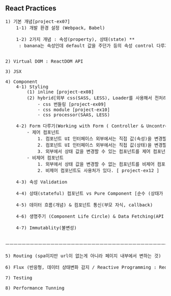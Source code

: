 ## React Practices

<pre>
1) 기본 개념[project-ex07]
	1-1) 개발 환경 설정 (Webpack, Babel)

	1-2) 2가지 개념 : 속성(property), 상태(state) **
	<Food name="banana" /> : banana는 속성인데 default 값을 주던가 등의 속성 control 다루기


2) Virtual DOM : ReactDOM API

3) JSX

4) Component
	4-1) Styling
		(1) inline [project-ex08]
		(2) hybrid[외부 css(SASS, LESS), Loader를 사용해서 전처리 필요]
			- css 번들링 [project-ex09]
			- css module [project-ex10]
			- css processor(SAAS, LESS)

	4-2) Form 다루기(Working with Form ( Controller & Uncontrolled ) [ project-ex11 ], [ project-ex12 ]
		- 제어 컴포넌트
			1. 컴포넌트 UI 인터페이스 외부에서는 직접 값(속성)을 변경할 수 없다.
			2. 컴포넌트 UI 인터페이스 외부에서는 직접 값(상태)을 변경할 수 있다.
			3. 외부에서 상태 값을 변경할 수 있는 컴포넌트를 제어 컴포넌트라고 한다.
		- 비제어 컴포넌트
			1. 외부에서 상태 값을 변경할 수 없는 컴포넌트를 비제어 컴포넌트라고 한다.
			2. 비제어 컴포넌트도 사용처가 있다. [ project-ex12 ]

	4-3) 속성 Validation

	4-4) 상태(stateful) 컴포넌트 vs Pure Component [순수 (상태가 없는 컴포넌트) ] : 컴포넌트 작성/중첩 [kanban]

	4-5) 데이터 흐름(개념) & 컴포넌트 통신(부모 자식, callback)

	4-6) 생명주기 (Component Life Circle) & Data Fetching(API 서버 사용)

	4-7) Immutablity(불변성)


ㅡㅡㅡㅡㅡㅡㅡㅡㅡㅡㅡㅡㅡㅡㅡㅡㅡㅡㅡㅡㅡㅡㅡㅡㅡㅡㅡㅡㅡㅡㅡㅡㅡㅡㅡㅡㅡㅡㅡㅡㅡㅡㅡㅡㅡㅡ

5) Routing (spa이지만 url이 없는게 아니라 페이지 내부에서 변하는 것)

6) Flux (반응형, 데이터 상태변화 감지 / Reactive Programming : Redux(React.js), WebFlux(Spring), Nuxt(Vue.js )

7) Testing

8) Performance Tunning



</pre>